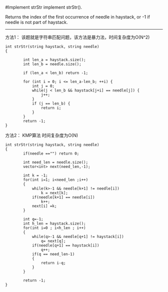 #Implement strStr
implement strStr().

Returns the index of the first occurrence of needle in haystack, 
or -1 if needle is not part of haystack.


---


方法1：
该题就是字符串匹配问题，该方法是暴力法，时间复杂度为O(N^2)
```
int strStr(string haystack, string needle)
{
        
        int len_a = haystack.size();
        int len_b = needle.size();
        
        if (len_a < len_b) return -1;

        for (int i = 0; i <= len_a-len_b; ++i) {
            int j = 0;
            while(j < len_b && haystack[j+i] == needle[j]) {
                j++;
            }
            if (j == len_b) {
                return i;
            }
        }
        return -1;
}
```
方法2：
KMP算法 时间复杂度为O(N)

```
int strStr(string haystack, string needle) 
{
        if(needle =="") return 0;
        
        int need_len = needle.size();
        vector<int> next(need_len,-1);
        
        int k = -1;
        for(int i=1; i<need_len ;i++)
        {
            while(k>-1 && needle[k+1] != needle[i])
                k = next[k];
            if(needle[k+1] == needle[i])
                k++;
            next[i] =k;
        }
        
        int q=-1;
        int h_len = haystack.size();
        for(int i=0 ; i<h_len ; i++)
        {
            while(q>-1 && needle[q+1] != haystack[i])
                q= next[q];
            if(needle[q+1] == haystack[i])
                q++;
            if(q == need_len-1)
            {
                return i-q;
            }
        }
        
        return -1;
}
```